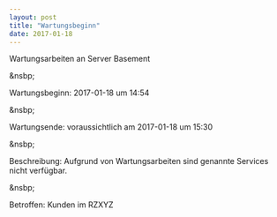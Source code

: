 ```yaml
---
layout: post
title: "Wartungsbeginn"
date: 2017-01-18
---
```


Wartungsarbeiten an Server Basement

&nsbp;

Wartungsbeginn: 2017-01-18 um 14:54

&nsbp;

Wartungsende: voraussichtlich am 2017-01-18 um 15:30

&nsbp;

Beschreibung: Aufgrund von Wartungsarbeiten sind genannte Services nicht verfügbar.

&nsbp;

Betroffen: Kunden im RZXYZ

